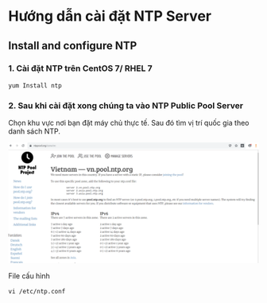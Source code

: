 # Hướng dẫn cài đặt NTP Server
##  Install and configure NTP
### 1.  Cài đặt NTP trên CentOS 7/ RHEL 7
```
yum Install ntp
```
### 2. Sau khi cài đặt xong chúng ta vào NTP Public Pool Server
Chọn khu vực nơi bạn đặt máy chủ thực tế.
Sau đó tìm vị trí quốc gia theo danh sách NTP.

![a](Image/ntp-server3.png)

File cấu hình
```
vi /etc/ntp.conf
```